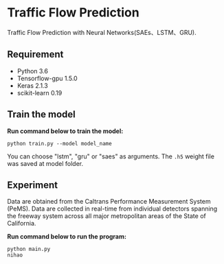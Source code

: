 # Traffic Flow Prediction
Traffic Flow Prediction with Neural Networks(SAEs、LSTM、GRU).

## Requirement
- Python 3.6    
- Tensorflow-gpu 1.5.0  
- Keras 2.1.3
- scikit-learn 0.19

## Train the model

**Run command below to train the model:**

```
python train.py --model model_name
```

You can choose "lstm", "gru" or "saes" as arguments. The ```.h5``` weight file was saved at model folder.


## Experiment

Data are obtained from the Caltrans Performance Measurement System (PeMS). Data are collected in real-time from individual detectors spanning the freeway system across all major metropolitan areas of the State of California.
	

**Run command below to run the program:**


```
python main.py
nihao

```

